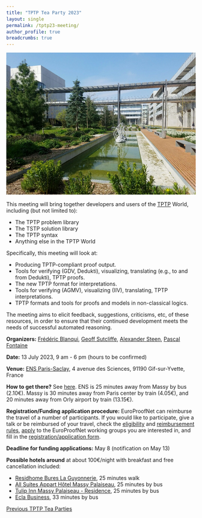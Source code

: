```yaml
---
title: "TPTP Tea Party 2023"
layout: single
permalink: /tptp23-meeting/
author_profile: true
breadcrumbs: true
---
```


<img src="/_pages/WG2/Jul2023/20230418_114508_resized.jpg"/>

This meeting will bring together developers and users of the [TPTP](https://tptp.org) World, including (but not limited to):
  * The TPTP problem library
  * The TSTP solution library
  * The TPTP syntax
  * Anything else in the TPTP World

Specifically, this meeting will look at:
  * Producing TPTP-compliant proof output.
  * Tools for verifying (GDV, Dedukti), visualizing, translating (e.g., to and from Dedukti), TPTP proofs.
  * The new TPTP format for interpretations.
  * Tools for verifying (AGMV), visualizing (IIV), translating, TPTP interpretations.
  * TPTP formats and tools for proofs and models in non-classical logics.

The meeting aims to elicit feedback, suggestions, criticisms, etc, of these resources, in order to ensure that their continued development meets the needs of successful automated reasoning.

**Organizers:** [Frédéric Blanqui](https://blanqui.gitlabpages.inria.fr/), [Geoff Sutcliffe](https://www.cs.miami.edu/home/geoff/), [Alexander Steen](https://www.alexandersteen.de/), [Pascal Fontaine](https://people.montefiore.uliege.be/pfontain/)

**Date:** 13 July 2023, 9 am - 6 pm (hours to be confirmed)

**Venue:** [ENS Paris-Saclay](https://ens-paris-saclay.fr/), 4 avenue des Sciences, 91190 Gif-sur-Yvette, France

**How to get there?** See [here](https://ens-paris-saclay.fr/en/school/how-find-us). ENS is 25 minutes away from Massy by bus (2.10€). Massy is 30 minutes away from Paris center by train (4.05€), and 20 minutes away from Orly airport by train (13.15€).

**Registration/Funding application procedure:** EuroProofNet can reimburse the travel of a number of participants. If you would like to participate, give a talk or be reimbursed of your travel, check the [eligibility](https://europroofnet.github.io/eligibility/) and [reimbursement rules](https://europroofnet.github.io/reimbursement-rules/), [apply](https://e-services.cost.eu/action/CA20111/working-groups/apply) to the EuroProofNet working groups you are interested in, and fill in the [registration/application form](https://forms.gle/XQmngrzyA5swMaHe8).

**Deadline for funding applications:** May 8 (notification on May 13)

**Possible hotels around** at about 100€/night with breakfast and free cancellation included:
- [Residhome Bures La Guyonnerie](https://www.booking.com/hotel/fr/la-guyonnerie.fr.html), 25 minutes walk
- [All Suites Appart Hôtel Massy Palaiseau](https://www.booking.com/hotel/fr/all-suites-palaiseau.fr.html), 25 minutes by bus
- [Tulip Inn Massy Palaiseau - Residence](https://www.booking.com/hotel/fr/tulip-inn-massy-palaiseau-residence.fr.html), 25 minutes by bus
- [Ecla Business](https://www.booking.com/hotel/fr/ecla-campus-palaiseau.fr.html), 33 minutes by bus 

<!--**Cost:** Participants will have to pay for their travel, accommodation and meals. If you are reimbursed by EuroProofNet, note that the daily allowance has been fixed at 125 euros. See the [reimbursement rules](https://europroofnet.github.io/reimbursement-rules/) for more details.-->

<!--**Participants (15):**-->

<!--**Programme:** TBA-->

[Previous TPTP Tea Parties](https://www.tptp.org/TPTP/TPTPTParty/)
